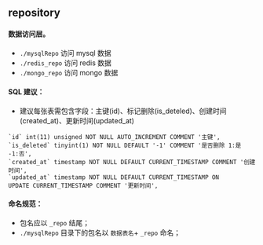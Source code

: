 ## repository

#### 数据访问层。

- `./mysqlRepo` 访问 mysql 数据
- `./redis_repo` 访问 redis 数据
- `./mongo_repo` 访问 mongo 数据

#### SQL 建议：

- 建议每张表需包含字段：主键(id)、标记删除(is_deteled)、创建时间(created_at)、更新时间(updated_at)

```mysql
`id` int(11) unsigned NOT NULL AUTO_INCREMENT COMMENT '主键',
`is_deleted` tinyint(1) NOT NULL DEFAULT '-1' COMMENT '是否删除 1:是  -1:否',
`created_at` timestamp NOT NULL DEFAULT CURRENT_TIMESTAMP COMMENT '创建时间',
`updated_at` timestamp NOT NULL DEFAULT CURRENT_TIMESTAMP ON
UPDATE CURRENT_TIMESTAMP COMMENT '更新时间',
```

#### 命名规范：

- 包名应以 `_repo` 结尾；
- `./mysqlRepo` 目录下的包名以 `数据表名`+ `_repo` 命名；

